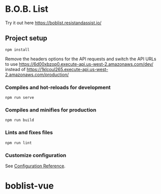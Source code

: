 # B.O.B. List
Try it out here https://boblist.resistandassist.io/

## Project setup
```
npm install
```

Remove the headers options for the API requests and switch the API URLs to use https://6d00xbzop0.execute-api.us-west-2.amazonaws.com/dev/ instead of https://1klcoul265.execute-api.us-west-2.amazonaws.com/production/

### Compiles and hot-reloads for development
```
npm run serve
```

### Compiles and minifies for production
```
npm run build
```

### Lints and fixes files
```
npm run lint
```

### Customize configuration
See [Configuration Reference](https://cli.vuejs.org/config/).
# boblist-vue
